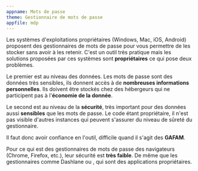 ```yaml
---
appname: Mots de passe
theme: Gestionnaire de mots de passe
appfile: mdp
---
```


Les systèmes d'exploitations propriétaires (Windows, Mac, iOS, Android) proposent des gestionnaires de mots de passe pour vous permettre de les stocker sans avoir à les retenir. C'est un outil très pratique mais les solutions proposées par ces systèmes sont **propriétaires** ce qui pose deux problèmes.

Le premier est au niveau des données. Les mots de passe sont des données très sensibles, ils donnent accès à de **nombreuses informations personnelles**. Ils doivent être stockés chez des hébergeurs qui ne participent pas à l'**économie de la donnée**.

Le second est au niveau de la **sécurité**, très important pour des données aussi **sensibles** que les mots de passe. Le code étant propriétaire, il n'est pas visible d'autres instances qui peuvent s'assurer du niveau de sûreté du gestionnaire.

Il faut donc avoir confiance en l'outil, difficile quand il s'agit des **GAFAM**.

Pour ce qui est des gestionnaires de mots de passe des navigateurs (Chrome, Firefox, etc.), leur sécurité est **très faible**. De même que les gestionnaires comme Dashlane ou , qui sont des applications propriétaires.
